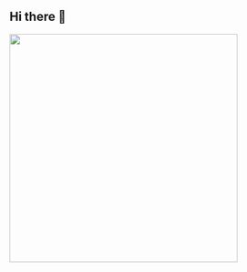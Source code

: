 ## Hi there 👋
<img src="https://github-readme-stats.vercel.app/api?username=Pondddddh&show_icons=true&theme=ADD_THEME_HERE" width="400">

<!--
**Pondddddh/Pondddddh** is a ✨ _special_ ✨ repository because its `README.md` (this file) appears on your GitHub profile.

Here are some ideas to get you started:
- 🔭 I’m currently working on ...
- 🌱 I’m currently learning ...
- 👯 I’m looking to collaborate on ...
- 🤔 I’m looking for help with ...
- 💬 Ask me about ...
- 📫 How to reach me: ...
- 😄 Pronouns: ...
- ⚡ Fun fact: ...
-->
